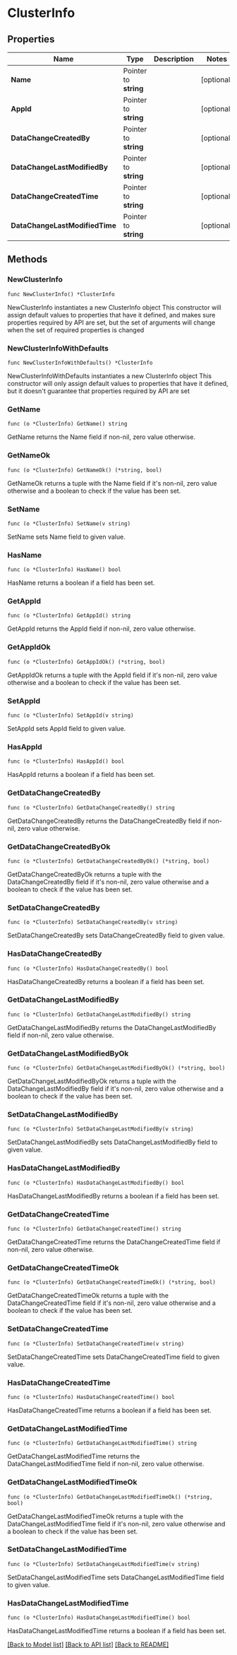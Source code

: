 # ClusterInfo

## Properties

Name | Type | Description | Notes
------------ | ------------- | ------------- | -------------
**Name** | Pointer to **string** |  | [optional] 
**AppId** | Pointer to **string** |  | [optional] 
**DataChangeCreatedBy** | Pointer to **string** |  | [optional] 
**DataChangeLastModifiedBy** | Pointer to **string** |  | [optional] 
**DataChangeCreatedTime** | Pointer to **string** |  | [optional] 
**DataChangeLastModifiedTime** | Pointer to **string** |  | [optional] 

## Methods

### NewClusterInfo

`func NewClusterInfo() *ClusterInfo`

NewClusterInfo instantiates a new ClusterInfo object
This constructor will assign default values to properties that have it defined,
and makes sure properties required by API are set, but the set of arguments
will change when the set of required properties is changed

### NewClusterInfoWithDefaults

`func NewClusterInfoWithDefaults() *ClusterInfo`

NewClusterInfoWithDefaults instantiates a new ClusterInfo object
This constructor will only assign default values to properties that have it defined,
but it doesn't guarantee that properties required by API are set

### GetName

`func (o *ClusterInfo) GetName() string`

GetName returns the Name field if non-nil, zero value otherwise.

### GetNameOk

`func (o *ClusterInfo) GetNameOk() (*string, bool)`

GetNameOk returns a tuple with the Name field if it's non-nil, zero value otherwise
and a boolean to check if the value has been set.

### SetName

`func (o *ClusterInfo) SetName(v string)`

SetName sets Name field to given value.

### HasName

`func (o *ClusterInfo) HasName() bool`

HasName returns a boolean if a field has been set.

### GetAppId

`func (o *ClusterInfo) GetAppId() string`

GetAppId returns the AppId field if non-nil, zero value otherwise.

### GetAppIdOk

`func (o *ClusterInfo) GetAppIdOk() (*string, bool)`

GetAppIdOk returns a tuple with the AppId field if it's non-nil, zero value otherwise
and a boolean to check if the value has been set.

### SetAppId

`func (o *ClusterInfo) SetAppId(v string)`

SetAppId sets AppId field to given value.

### HasAppId

`func (o *ClusterInfo) HasAppId() bool`

HasAppId returns a boolean if a field has been set.

### GetDataChangeCreatedBy

`func (o *ClusterInfo) GetDataChangeCreatedBy() string`

GetDataChangeCreatedBy returns the DataChangeCreatedBy field if non-nil, zero value otherwise.

### GetDataChangeCreatedByOk

`func (o *ClusterInfo) GetDataChangeCreatedByOk() (*string, bool)`

GetDataChangeCreatedByOk returns a tuple with the DataChangeCreatedBy field if it's non-nil, zero value otherwise
and a boolean to check if the value has been set.

### SetDataChangeCreatedBy

`func (o *ClusterInfo) SetDataChangeCreatedBy(v string)`

SetDataChangeCreatedBy sets DataChangeCreatedBy field to given value.

### HasDataChangeCreatedBy

`func (o *ClusterInfo) HasDataChangeCreatedBy() bool`

HasDataChangeCreatedBy returns a boolean if a field has been set.

### GetDataChangeLastModifiedBy

`func (o *ClusterInfo) GetDataChangeLastModifiedBy() string`

GetDataChangeLastModifiedBy returns the DataChangeLastModifiedBy field if non-nil, zero value otherwise.

### GetDataChangeLastModifiedByOk

`func (o *ClusterInfo) GetDataChangeLastModifiedByOk() (*string, bool)`

GetDataChangeLastModifiedByOk returns a tuple with the DataChangeLastModifiedBy field if it's non-nil, zero value otherwise
and a boolean to check if the value has been set.

### SetDataChangeLastModifiedBy

`func (o *ClusterInfo) SetDataChangeLastModifiedBy(v string)`

SetDataChangeLastModifiedBy sets DataChangeLastModifiedBy field to given value.

### HasDataChangeLastModifiedBy

`func (o *ClusterInfo) HasDataChangeLastModifiedBy() bool`

HasDataChangeLastModifiedBy returns a boolean if a field has been set.

### GetDataChangeCreatedTime

`func (o *ClusterInfo) GetDataChangeCreatedTime() string`

GetDataChangeCreatedTime returns the DataChangeCreatedTime field if non-nil, zero value otherwise.

### GetDataChangeCreatedTimeOk

`func (o *ClusterInfo) GetDataChangeCreatedTimeOk() (*string, bool)`

GetDataChangeCreatedTimeOk returns a tuple with the DataChangeCreatedTime field if it's non-nil, zero value otherwise
and a boolean to check if the value has been set.

### SetDataChangeCreatedTime

`func (o *ClusterInfo) SetDataChangeCreatedTime(v string)`

SetDataChangeCreatedTime sets DataChangeCreatedTime field to given value.

### HasDataChangeCreatedTime

`func (o *ClusterInfo) HasDataChangeCreatedTime() bool`

HasDataChangeCreatedTime returns a boolean if a field has been set.

### GetDataChangeLastModifiedTime

`func (o *ClusterInfo) GetDataChangeLastModifiedTime() string`

GetDataChangeLastModifiedTime returns the DataChangeLastModifiedTime field if non-nil, zero value otherwise.

### GetDataChangeLastModifiedTimeOk

`func (o *ClusterInfo) GetDataChangeLastModifiedTimeOk() (*string, bool)`

GetDataChangeLastModifiedTimeOk returns a tuple with the DataChangeLastModifiedTime field if it's non-nil, zero value otherwise
and a boolean to check if the value has been set.

### SetDataChangeLastModifiedTime

`func (o *ClusterInfo) SetDataChangeLastModifiedTime(v string)`

SetDataChangeLastModifiedTime sets DataChangeLastModifiedTime field to given value.

### HasDataChangeLastModifiedTime

`func (o *ClusterInfo) HasDataChangeLastModifiedTime() bool`

HasDataChangeLastModifiedTime returns a boolean if a field has been set.


[[Back to Model list]](../README.md#documentation-for-models) [[Back to API list]](../README.md#documentation-for-api-endpoints) [[Back to README]](../README.md)



